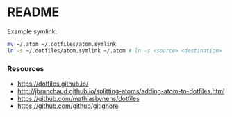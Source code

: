 # README

Example symlink:

``` bash
mv ~/.atom ~/.dotfiles/atom.symlink
ln -s ~/.dotfiles/atom.symlink ~/.atom # ln -s <source> <destination>
```

### Resources

- https://dotfiles.github.io/ 
- http://jbranchaud.github.io/splitting-atoms/adding-atom-to-dotfiles.html
- https://github.com/mathiasbynens/dotfiles
- https://github.com/github/gitignore